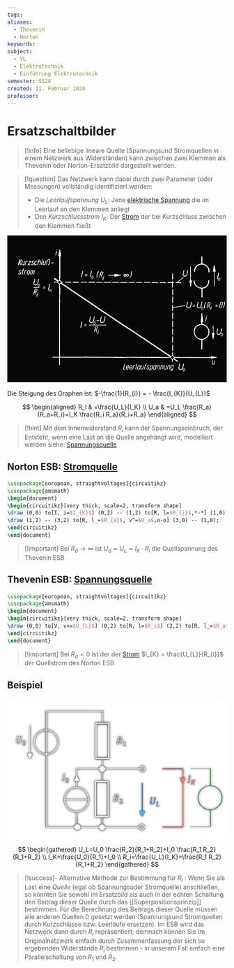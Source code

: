 ```yaml
---
tags: 
aliases:
  - Thevenin
  - Norton
keywords: 
subject:
  - VL
  - Elektrotechnik
  - Einführung Elektrotechnik
semester: SS24
created: 11. Februar 2024
professor:
---
```

 

# Ersatzschaltbilder

> [!info] 
> Eine beliebige lineare Quelle (Spannungsund Stromquellen in einem Netzwerk aus Widerständen) kann zwischen zwei Klemmen als Thevenin oder Norton-Ersatzbild dargestellt werden.

> [!question] Das Netzwerk kann dabei durch zwei Parameter (oder Messungen) vollständig identifiziert werden:
> - Die *Leerlaufspannung* $U_{L}$: Jene [elektrische Spannung](elektrische%20Spannung.md) die im Leerlauf an den Klemmen anliegt
> - Den *Kurzschlussstrom* $I_{K}$: Der [Strom](elektrischer%20Strom.md) der bei Kurzschluss zwischen den Klemmen fließt

![|425](assets/KlemmenverhaltenLinQuell.png)

Die Steigung des Graphen ist: $-\frac{1}{R_{i}} = - \frac{I_{K}}{U_{L}}$

$$
\begin{aligned}
R_i & =\frac{U_L}{I_K} \\
U_a & =U_L \frac{R_a}{R_a+R_i}=I_K \frac{R_i R_a}{R_i+R_a}
\end{aligned}
$$

> [!hint] Mit dem Innenwiderstand $R_{i}$ kann der Spannungseinbruch, der Entsteht, wenn eine Last an die Quelle angehängt wird, modelliert werden
> siehe: [Spannungsquelle](elektrische%20Spannung.md) 

## Norton ESB: [Stromquelle](../Hardwareentwicklung/Halbleiter/Stromquelle.md)

```tikz
\usepackage[european, straightvoltages]{circuitikz}
\usepackage{amsmath}
\begin{document}
\begin{circuitikz}[very thick, scale=2, transform shape]
\draw (0,0) to[I, i=$I_{K}$] (0,2) -- (1,2) to[R, l=$R_{i}$,*-*] (1,0) -- (0,0);
\draw (1,2) -- (3,2) to[R, l_=$R_{a}$, v^=$U_a$,o-o] (3,0) -- (1,0);
\end{circuitikz}
\end{document}
```


> [!important] Bei $R_{a}\to\infty$ ist $U_{a} = U_{L} = I_{K}\cdot R_{i}$ die Quellspannung des Thevenin ESB 

## Thevenin ESB: [Spannungsquelle](elektrische%20Spannung.md)

```tikz
\usepackage[european, straightvoltages]{circuitikz}
\usepackage{amsmath}
\begin{document}
\begin{circuitikz}[very thick, scale=2, transform shape]
\draw (0,0) to[V, v<=$U_{L}$] (0,2) to[R, l=$R_i$] (2,2) to[R, l_=$R_a$, v^=$U_a$, o-o] (2,0) -- (0,0);
\end{circuitikz}
\end{document}
```


> [!important] Bei $R_{a} = 0$ ist der der [Strom](elektrischer%20Strom.md) $I_{K} = \frac{U_{L}}{R_{i}}$ der Quellstrom des Norton ESB

## Beispiel

![](assets/ESB-Beispiel.png)

$$
\begin{gathered}
U_L=U_0 \frac{R_2}{R_1+R_2}+I_0 \frac{R_1 R_2}{R_1+R_2} \\
I_K=\frac{U_0}{R_1}+I_0 \\
R_i=\frac{U_L}{I_K}=\frac{R_1 R_2}{R_1+R_2}
\end{gathered}
$$

> [!success]- Alternative Methode zur Bestimmung für $R_i$ :
> Wenn Sie als Last eine *Quelle* (egal ob Spannungsoder Stromquelle) anschließen, so könnten Sie sowohl im Ersatzbild als auch in der echten Schaltung den Beitrag dieser Quelle durch das [[Superpositionsprinzip]] bestimmen.
> Für die Berechnung des Beitrags dieser Quelle müssen alle anderen Quellen 0 gesetzt werden (Spannungsund Stromquellen durch Kurzschlüsse bzw. Leerläufe ersetzen).
> Im ESB wird das Netzwerk dann durch $R_i$ repräsentiert; demnach können Sie Im Originalnetzwerk einfach durch Zusammenfassung der sich so ergebenden Widerstände $R_i$ bestimmen - in unserem Fall einfach eine Parallelschaltung von $R_1$ und $R_2$.